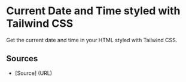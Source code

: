 # Current Date and Time styled with Tailwind CSS

Get the current date and time in your HTML styled with Tailwind CSS.

## Sources
* [Source] (URL)